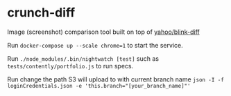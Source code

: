# crunch-diff
Image (screenshot) comparison tool built on top of [yahoo/blink-diff](https://github.com/yahoo/blink-diff)

Run `docker-compose up --scale chrome=1` to start the service.

Run `./node_modules/.bin/nightwatch [test]` such as `tests/contently/portfolio.js` to run specs.

Run change the path S3 will upload to with current branch name `json -I -f loginCredentials.json -e 'this.branch="[your_branch_name]"'`
